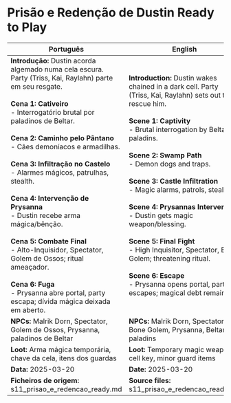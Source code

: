 # Prisão e Redenção de Dustin  Ready to Play

| Português                                                                                                                                                                                                                                                                                                                                                                                                                                                                                                                                                                                                                                              | English                                                                                                                                                                                                                                                                                                                                                                                                                                                                                                                                                                                                            |
| ------------------------------------------------------------------------------------------------------------------------------------------------------------------------------------------------------------------------------------------------------------------------------------------------------------------------------------------------------------------------------------------------------------------------------------------------------------------------------------------------------------------------------------------------------------------------------------------------------------------------------------------------------ | ------------------------------------------------------------------------------------------------------------------------------------------------------------------------------------------------------------------------------------------------------------------------------------------------------------------------------------------------------------------------------------------------------------------------------------------------------------------------------------------------------------------------------------------------------------------------------------------------------------------ |
| **Introdução:** Dustin acorda algemado numa cela escura. Party (Triss, Kai, Raylahn) parte em seu resgate.<br><br>**Cena 1: Cativeiro**<br>- Interrogatório brutal por paladinos de Beltar.<br><br>**Cena 2: Caminho pelo Pântano**<br>- Cães demoníacos e armadilhas.<br><br>**Cena 3: Infiltração no Castelo**<br>- Alarmes mágicos, patrulhas, stealth.<br><br>**Cena 4: Intervenção de Prysanna**<br>- Dustin recebe arma mágica/bênção.<br><br>**Cena 5: Combate Final**<br>- Alto-Inquisidor, Spectator, Golem de Ossos; ritual ameaçador.<br><br>**Cena 6: Fuga**<br>- Prysanna abre portal, party escapa; dívida mágica deixada em aberto.<br> | **Introduction:** Dustin wakes chained in a dark cell. Party (Triss, Kai, Raylahn) sets out to rescue him.<br><br>**Scene 1: Captivity**<br>- Brutal interrogation by Beltar paladins.<br><br>**Scene 2: Swamp Path**<br>- Demon dogs and traps.<br><br>**Scene 3: Castle Infiltration**<br>- Magic alarms, patrols, stealth.<br><br>**Scene 4: Prysannas Intervention**<br>- Dustin gets magic weapon/blessing.<br><br>**Scene 5: Final Fight**<br>- High Inquisitor, Spectator, Bone Golem; threatening ritual.<br><br>**Scene 6: Escape**<br>- Prysanna opens portal, party escapes; magical debt remains.<br> |
| **NPCs:** Malrik Dorn, Spectator, Golem de Ossos, Prysanna, paladinos de Beltar                                                                                                                                                                                                                                                                                                                                                                                                                                                                                                                                                                        | **NPCs:** Malrik Dorn, Spectator, Bone Golem, Prysanna, Beltar paladins                                                                                                                                                                                                                                                                                                                                                                                                                                                                                                                                            |
| **Loot:** Arma mágica temporária, chave da cela, itens dos guardas                                                                                                                                                                                                                                                                                                                                                                                                                                                                                                                                                                                     | **Loot:** Temporary magic weapon, cell key, minor guard items                                                                                                                                                                                                                                                                                                                                                                                                                                                                                                                                                      |
| **Data:** 2025-03-20                                                                                                                                                                                                                                                                                                                                                                                                                                                                                                                                                                                                                                   | **Date:** 2025-03-20                                                                                                                                                                                                                                                                                                                                                                                                                                                                                                                                                                                               |
| **Ficheiros de origem:** s11_prisao_e_redencao_ready.md                                                                                                                                                                                                                                                                                                                                                                                                                                                                                                                                                                                                | **Source files:** s11_prisao_e_redencao_ready.md                                                                                                                                                                                                                                                                                                                                                                                                                                                                                                                                                                   |


















